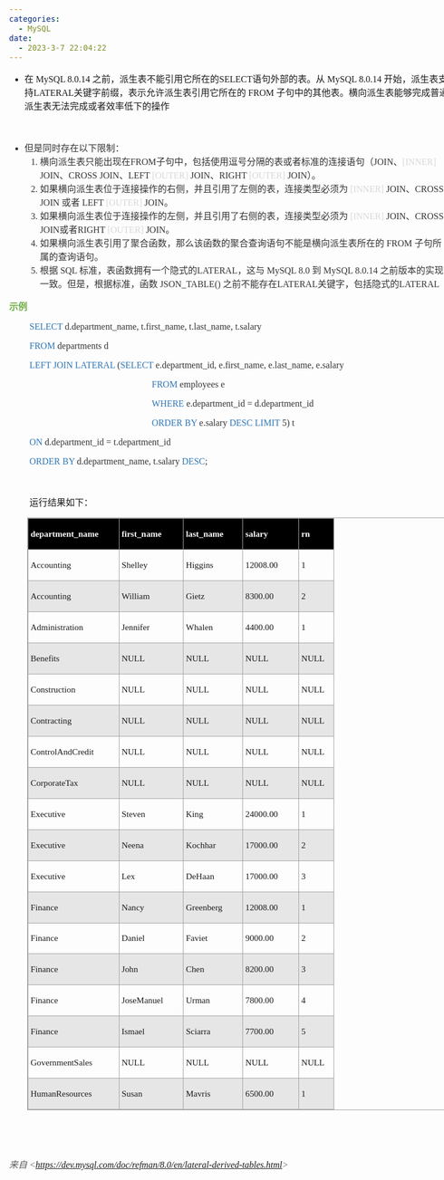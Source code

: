 ```yaml
---
categories:
  - MySQL
date:
  - 2023-3-7 22:04:22
---
```


<body lang=zh-CN style='font-family:"Microsoft YaHei UI";font-size:12.0pt'>
<!--StartFragment-->

<div style='direction:ltr;border-width:100%'>

<div style='direction:ltr;margin-top:0in;margin-left:0in;width:8.0951in'>

<div style='direction:ltr;margin-top:0in;margin-left:0in;width:8.0951in'>

<ul type=disc style='direction:ltr;unicode-bidi:embed;margin-top:0in;
 margin-bottom:0in'>
 <li style='margin-top:0;margin-bottom:0;vertical-align:middle'><span
     style='font-family:"Microsoft YaHei UI";font-size:12.0pt' lang=zh-CN>在</span><span
     style='font-family:"Comic Sans MS";font-size:12.0pt' lang=zh-CN> MySQL
     8.0.14 </span><span style='font-family:"Microsoft YaHei UI";font-size:
     12.0pt' lang=zh-CN>之前，派生表不能引用它所在的</span><span style='font-family:"Comic Sans MS";
     font-size:12.0pt' lang=zh-CN>SELECT</span><span style='font-family:"Microsoft YaHei UI";
     font-size:12.0pt' lang=zh-CN>语句外部的表。从</span><span style='font-family:"Comic Sans MS";
     font-size:12.0pt' lang=zh-CN> MySQL 8.0.14 </span><span style='font-family:
     "Microsoft YaHei UI";font-size:12.0pt' lang=zh-CN>开始，派生表支持</span><span
     style='font-family:"Comic Sans MS";font-size:12.0pt' lang=zh-CN>LATERAL</span><span
     style='font-family:"Microsoft YaHei UI";font-size:12.0pt' lang=zh-CN>关键字前缀，表示允许派生表引用它所在的</span><span
     style='font-family:"Comic Sans MS";font-size:12.0pt' lang=en-US> </span><span
     style='font-family:"Comic Sans MS";font-size:12.0pt' lang=zh-CN>FROM</span><span
     style='font-family:"Comic Sans MS";font-size:12.0pt' lang=en-US> </span><span
     style='font-family:"Microsoft YaHei UI";font-size:12.0pt' lang=zh-CN>子句中的其他表。横向派生表能够完成普通派生表无法完成或者效率低下的操作</span></li>
</ul>

<p style='font-family:"Comic Sans MS";font-size:12.0pt'>&nbsp;</p>

<ul type=disc style='direction:ltr;unicode-bidi:embed;margin-top:0in;
 margin-bottom:0in'>
 <li style='margin-top:0;margin-bottom:0;vertical-align:middle;color:#333333'><span
     style='font-family:"Microsoft YaHei UI";font-size:12.0pt'>但是同时存在以下限制：</span></li>
 <ol type=1 style='direction:ltr;unicode-bidi:embed;margin-top:0in;margin-bottom:
  0in;font-family:"Comic Sans MS";font-size:12.0pt;font-weight:normal;
  font-style:normal'>
  <li value=1 style='margin-top:0;margin-bottom:0;vertical-align:middle;
      color:#333333'><span style='font-family:"Microsoft YaHei UI";font-size:
      12.0pt;font-weight:normal;font-style:normal;font-family:"Microsoft YaHei UI";
      font-size:12.0pt;color:#333333' lang=zh-CN>横向派生表只能出现在</span><span
      style='font-family:"Comic Sans MS";font-size:12.0pt;font-weight:normal;
      font-style:normal;font-family:"Comic Sans MS";font-size:12.0pt;
      color:#333333' lang=zh-CN>FROM</span><span style='font-family:"Microsoft YaHei UI";
      font-size:12.0pt;font-weight:normal;font-style:normal;font-family:"Microsoft YaHei UI";
      font-size:12.0pt;color:#333333' lang=zh-CN>子句中，包括使用逗号分隔的表或者标准的连接语句（</span><span
      style='font-family:"Comic Sans MS";font-size:12.0pt;font-weight:normal;
      font-style:normal;font-family:"Comic Sans MS";font-size:12.0pt;
      color:#333333' lang=zh-CN>JOIN</span><span style='font-family:"Microsoft YaHei UI";
      font-size:12.0pt;font-weight:normal;font-style:normal;font-family:"Microsoft YaHei UI";
      font-size:12.0pt;color:#333333' lang=zh-CN>、</span><span
      style='font-family:"Comic Sans MS";font-size:12.0pt;font-weight:normal;
      font-style:normal;font-family:"Comic Sans MS";font-size:12.0pt;
      color:#D8D8D8' lang=en-US>[</span><span style='font-family:"Comic Sans MS";
      font-size:12.0pt;font-weight:normal;font-style:normal;font-family:"Comic Sans MS";
      font-size:12.0pt;color:#D8D8D8' lang=zh-CN>INNER</span><span
      style='font-family:"Comic Sans MS";font-size:12.0pt;font-weight:normal;
      font-style:normal;font-family:"Comic Sans MS";font-size:12.0pt;
      color:#D8D8D8' lang=en-US>]</span><span style='font-family:"Comic Sans MS";
      font-size:12.0pt;font-weight:normal;font-style:normal;font-family:"Comic Sans MS";
      font-size:12.0pt;color:#333333' lang=zh-CN> JOIN</span><span
      style='font-family:"Microsoft YaHei UI";font-size:12.0pt;font-weight:
      normal;font-style:normal;font-family:"Microsoft YaHei UI";font-size:12.0pt;
      color:#333333' lang=zh-CN>、</span><span style='font-family:"Comic Sans MS";
      font-size:12.0pt;font-weight:normal;font-style:normal;font-family:"Comic Sans MS";
      font-size:12.0pt;color:#333333' lang=zh-CN>CROSS JOIN</span><span
      style='font-family:"Microsoft YaHei UI";font-size:12.0pt;font-weight:
      normal;font-style:normal;font-family:"Microsoft YaHei UI";font-size:12.0pt;
      color:#333333' lang=zh-CN>、</span><span style='font-family:"Comic Sans MS";
      font-size:12.0pt;font-weight:normal;font-style:normal;font-family:"Comic Sans MS";
      font-size:12.0pt;color:#333333' lang=zh-CN>LEFT </span><span
      style='font-family:"Comic Sans MS";font-size:12.0pt;font-weight:normal;
      font-style:normal;font-family:"Comic Sans MS";font-size:12.0pt;
      color:#D8D8D8' lang=zh-CN>[OUTER]</span><span style='font-family:"Comic Sans MS";
      font-size:12.0pt;font-weight:normal;font-style:normal;font-family:"Comic Sans MS";
      font-size:12.0pt;color:#333333' lang=zh-CN> JOIN</span><span
      style='font-family:"Microsoft YaHei UI";font-size:12.0pt;font-weight:
      normal;font-style:normal;font-family:"Microsoft YaHei UI";font-size:12.0pt;
      color:#333333' lang=zh-CN>、</span><span style='font-family:"Comic Sans MS";
      font-size:12.0pt;font-weight:normal;font-style:normal;font-family:"Comic Sans MS";
      font-size:12.0pt;color:#333333' lang=zh-CN>RIGHT </span><span
      style='font-family:"Comic Sans MS";font-size:12.0pt;font-weight:normal;
      font-style:normal;font-family:"Comic Sans MS";font-size:12.0pt;
      color:#D8D8D8' lang=zh-CN>[OUTER]</span><span style='font-family:"Comic Sans MS";
      font-size:12.0pt;font-weight:normal;font-style:normal;font-family:"Comic Sans MS";
      font-size:12.0pt;color:#333333' lang=zh-CN> JOIN</span><span
      style='font-family:"Microsoft YaHei UI";font-size:12.0pt;font-weight:
      normal;font-style:normal;font-family:"Microsoft YaHei UI";font-size:12.0pt;
      color:#333333' lang=zh-CN>）。</span></li>
  <li style='margin-top:0;margin-bottom:0;vertical-align:middle;color:#333333'><span
      style='font-family:"Microsoft YaHei UI";font-size:12.0pt;color:#333333'
      lang=zh-CN>如果横向派生表位于连接操作的右侧，并且引用了左侧的表，连接类型必须为</span><span
      style='font-family:"Comic Sans MS";font-size:12.0pt;color:#333333'
      lang=en-US> </span><span style='font-family:"Comic Sans MS";font-size:
      12.0pt;color:#D8D8D8' lang=en-US>[</span><span style='font-family:"Comic Sans MS";
      font-size:12.0pt;color:#D8D8D8' lang=zh-CN>INNER</span><span
      style='font-family:"Comic Sans MS";font-size:12.0pt;color:#D8D8D8'
      lang=en-US>]</span><span style='font-family:"Comic Sans MS";font-size:
      12.0pt;color:#333333' lang=zh-CN> JOIN</span><span style='font-family:
      "Microsoft YaHei UI";font-size:12.0pt;color:#333333' lang=zh-CN>、</span><span
      style='font-family:"Comic Sans MS";font-size:12.0pt;color:#333333'
      lang=zh-CN>CROSS JOIN</span><span style='font-family:"Comic Sans MS";
      font-size:12.0pt;color:#333333' lang=en-US> </span><span
      style='font-family:"Microsoft YaHei UI";font-size:12.0pt;color:#333333'
      lang=zh-CN>或者</span><span style='font-family:"Comic Sans MS";font-size:
      12.0pt;color:#333333' lang=en-US> </span><span style='font-family:"Comic Sans MS";
      font-size:12.0pt;color:#333333' lang=zh-CN>LEFT </span><span
      style='font-family:"Comic Sans MS";font-size:12.0pt;color:#D8D8D8'
      lang=zh-CN>[OUTER]</span><span style='font-family:"Comic Sans MS";
      font-size:12.0pt;color:#333333' lang=zh-CN> JOIN</span><span
      style='font-family:"Microsoft YaHei UI";font-size:12.0pt;color:#333333'
      lang=zh-CN>。</span></li>
  <li style='margin-top:0;margin-bottom:0;vertical-align:middle;color:#333333'><span
      style='font-family:"Microsoft YaHei UI";font-size:12.0pt;color:#333333'
      lang=zh-CN>如果横向派生表位于连接操作的左侧，并且引用了右侧的表，连接类型必须为</span><span
      style='font-family:"Comic Sans MS";font-size:12.0pt;color:#333333'
      lang=en-US> </span><span style='font-family:"Comic Sans MS";font-size:
      12.0pt;color:#D8D8D8' lang=en-US>[</span><span style='font-family:"Comic Sans MS";
      font-size:12.0pt;color:#D8D8D8' lang=zh-CN>INNER</span><span
      style='font-family:"Comic Sans MS";font-size:12.0pt;color:#D8D8D8'
      lang=en-US>]</span><span style='font-family:"Comic Sans MS";font-size:
      12.0pt;color:#333333' lang=zh-CN> JOIN</span><span style='font-family:
      "Microsoft YaHei UI";font-size:12.0pt;color:#333333' lang=zh-CN>、</span><span
      style='font-family:"Comic Sans MS";font-size:12.0pt;color:#333333'
      lang=zh-CN>CROSS JOIN</span><span style='font-family:"Microsoft YaHei UI";
      font-size:12.0pt;color:#333333' lang=zh-CN>或者</span><span
      style='font-family:"Comic Sans MS";font-size:12.0pt;color:#333333'
      lang=zh-CN>RIGHT </span><span style='font-family:"Comic Sans MS";
      font-size:12.0pt;color:#D8D8D8' lang=zh-CN>[OUTER]</span><span
      style='font-family:"Comic Sans MS";font-size:12.0pt;color:#333333'
      lang=zh-CN> JOIN</span><span style='font-family:"Microsoft YaHei UI";
      font-size:12.0pt;color:#333333' lang=zh-CN>。</span></li>
  <li style='margin-top:0;margin-bottom:0;vertical-align:middle;color:#333333'><span
      style='font-family:"Microsoft YaHei UI";font-size:12.0pt' lang=zh-CN>如果横向派生表引用了聚合函数，那么该函数的聚合查询语句不能是横向派生表所在的</span><span
      style='font-family:"Comic Sans MS";font-size:12.0pt' lang=en-US> </span><span
      style='font-family:"Comic Sans MS";font-size:12.0pt' lang=zh-CN>FROM</span><span
      style='font-family:"Comic Sans MS";font-size:12.0pt' lang=en-US> </span><span
      style='font-family:"Microsoft YaHei UI";font-size:12.0pt' lang=zh-CN>子句所属的查询语句。</span></li>
  <li style='margin-top:0;margin-bottom:0;vertical-align:middle;color:#333333'><span
      style='font-family:"Microsoft YaHei UI";font-size:12.0pt'>根据</span><span
      style='font-family:"Comic Sans MS";font-size:12.0pt'> SQL </span><span
      style='font-family:"Microsoft YaHei UI";font-size:12.0pt'>标准，表函数拥有一个隐式的</span><span
      style='font-family:"Comic Sans MS";font-size:12.0pt'>LATERAL</span><span
      style='font-family:"Microsoft YaHei UI";font-size:12.0pt'>，这与</span><span
      style='font-family:"Comic Sans MS";font-size:12.0pt'> MySQL 8.0 </span><span
      style='font-family:"Microsoft YaHei UI";font-size:12.0pt'>到</span><span
      style='font-family:"Comic Sans MS";font-size:12.0pt'> MySQL 8.0.14 </span><span
      style='font-family:"Microsoft YaHei UI";font-size:12.0pt'>之前版本的实现一致。但是，根据标准，函数</span><span
      style='font-family:"Comic Sans MS";font-size:12.0pt'> JSON_TABLE() </span><span
      style='font-family:"Microsoft YaHei UI";font-size:12.0pt'>之前不能存在</span><span
      style='font-family:"Comic Sans MS";font-size:12.0pt'>LATERAL</span><span
      style='font-family:"Microsoft YaHei UI";font-size:12.0pt'>关键字，包括隐式的</span><span
      style='font-family:"Comic Sans MS";font-size:12.0pt'>LATERAL</span></li>
 </ol>
</ul>

<p style='font-family:"Microsoft YaHei UI";font-size:12.0pt;
color:#70AD47'><span style='font-weight:bold'>示例</span></p>

<p style='margin-left:.375in;font-family:"Comic Sans MS";font-size:
12.0pt'><span style='color:#2E75B5'>SELECT</span><span style='color:#333333'>
d.department_name, t.first_name, t.last_name, t.salary</span></p>

<p style='margin-left:.375in;font-family:"Comic Sans MS";font-size:
12.0pt'><span style='color:#2E75B5'>FROM</span><span style='color:#333333'>
departments d</span></p>

<p style='margin-left:.375in;font-family:"Comic Sans MS";font-size:
12.0pt'><span style='color:#2E75B5'>LEFT JOIN LATERAL</span><span
style='color:#333333'> (</span><span style='color:#2E75B5'>SELECT</span><span
style='color:#333333'> e.department_id, e.first_name, e.last_name, e.salary</span></p>

<p style='margin-left:2.625in;font-family:"Comic Sans MS";
font-size:12.0pt'><span style='color:#2E75B5'>FROM</span><span
style='color:#333333'> employees e</span></p>

<p style='margin-left:2.625in;font-family:"Comic Sans MS";
font-size:12.0pt'><span style='color:#2E75B5'>WHERE</span><span
style='color:#333333'> e.department_id = d.department_id</span></p>

<p style='margin-left:2.625in;font-family:"Comic Sans MS";
font-size:12.0pt'><span style='color:#2E75B5'>ORDER BY</span><span
style='color:#333333'> e.salary </span><span style='color:#2E75B5'>DESC LIMIT</span><span
style='color:#333333'> 5) t</span></p>

<p style='margin-left:.375in;font-family:"Comic Sans MS";font-size:
12.0pt'><span style='color:#2E75B5'>ON</span><span style='color:#333333'>
d.department_id = t.department_id </span></p>

<p style='margin-left:.375in;font-family:"Comic Sans MS";font-size:
12.0pt'><span style='color:#2E75B5'>ORDER BY</span><span style='color:#333333'>
d.department_name, t.salary</span><span style='color:#2E75B5'> DESC</span><span
style='color:#333333'>;</span></p>

<p style='margin-left:.375in;font-family:"Comic Sans MS";font-size:
12.0pt;color:#333333'>&nbsp;</p>

<p style='margin-left:.375in;font-family:"Microsoft YaHei UI";
font-size:12.0pt'>运行结果如下：</p>

<div style='direction:ltr'>

<table border=1 cellpadding=0 cellspacing=0 valign=top style='direction:ltr;
 border-collapse:collapse;border-style:solid;border-color:#A3A3A3;border-width:
 1pt;margin-left:.3333in' title="" summary="">
 <tr>
  <td style='border-style:solid;border-color:#A3A3A3;border-width:1pt;
  background-color:black;vertical-align:top;width:1.5805in;padding:2.0pt 3.0pt 2.0pt 3.0pt'>
  <p style='font-family:"Comic Sans MS";font-size:11.5pt;color:white'
  lang=en-US><span style='font-weight:bold'>department_name</span></p>
  </td>
  <td style='border-style:solid;border-color:#A3A3A3;border-width:1pt;
  background-color:black;vertical-align:top;width:1.0694in;padding:2.0pt 3.0pt 2.0pt 3.0pt'>
  <p style='font-family:"Comic Sans MS";font-size:11.5pt;color:white'
  lang=en-US><span style='font-weight:bold'>first_name</span></p>
  </td>
  <td style='border-style:solid;border-color:#A3A3A3;border-width:1pt;
  background-color:black;vertical-align:top;width:.984in;padding:2.0pt 3.0pt 2.0pt 3.0pt'>
  <p style='font-family:"Comic Sans MS";font-size:11.5pt;color:white'
  lang=en-US><span style='font-weight:bold'>last_name</span></p>
  </td>
  <td style='border-style:solid;border-color:#A3A3A3;border-width:1pt;
  background-color:black;vertical-align:top;width:.9159in;padding:2.0pt 3.0pt 2.0pt 3.0pt'>
  <p style='font-family:"Comic Sans MS";font-size:11.5pt;color:white'
  lang=en-US><span style='font-weight:bold'>salary</span></p>
  </td>
  <td style='border-style:solid;border-color:#A3A3A3;border-width:1pt;
  background-color:black;vertical-align:top;width:.5in;padding:2.0pt 3.0pt 2.0pt 3.0pt'>
  <p style='font-family:"Comic Sans MS";font-size:11.5pt;color:white'
  lang=en-US><span style='font-weight:bold'>rn</span></p>
  </td>
 </tr>
 <tr>
  <td style='border-style:solid;border-color:#A3A3A3;border-width:1pt;
  vertical-align:top;width:1.5611in;padding:2.0pt 3.0pt 2.0pt 3.0pt'>
  <p style='font-family:"Comic Sans MS";font-size:11.5pt'
  lang=en-US>Accounting</p>
  </td>
  <td style='border-style:solid;border-color:#A3A3A3;border-width:1pt;
  vertical-align:top;width:1.0694in;padding:2.0pt 3.0pt 2.0pt 3.0pt'>
  <p style='font-family:"Comic Sans MS";font-size:11.5pt'
  lang=en-US>Shelley</p>
  </td>
  <td style='border-style:solid;border-color:#A3A3A3;border-width:1pt;
  vertical-align:top;width:.9812in;padding:2.0pt 3.0pt 2.0pt 3.0pt'>
  <p style='font-family:"Comic Sans MS";font-size:11.5pt'
  lang=en-US>Higgins</p>
  </td>
  <td style='border-style:solid;border-color:#A3A3A3;border-width:1pt;
  vertical-align:top;width:.9159in;padding:2.0pt 3.0pt 2.0pt 3.0pt'>
  <p style='font-family:"Comic Sans MS";font-size:11.5pt'
  lang=en-US>12008.00</p>
  </td>
  <td style='border-style:solid;border-color:#A3A3A3;border-width:1pt;
  vertical-align:top;width:.5in;padding:2.0pt 3.0pt 2.0pt 3.0pt'>
  <p style='font-family:"Comic Sans MS";font-size:11.5pt'
  lang=en-US>1</p>
  </td>
 </tr>
 <tr>
  <td style='border-style:solid;border-color:#A3A3A3;border-width:1pt;
  background-color:#E7E6E6;vertical-align:top;width:1.5611in;padding:2.0pt 3.0pt 2.0pt 3.0pt'>
  <p style='font-family:"Comic Sans MS";font-size:11.5pt'
  lang=en-US>Accounting</p>
  </td>
  <td style='border-style:solid;border-color:#A3A3A3;border-width:1pt;
  background-color:#E7E6E6;vertical-align:top;width:1.0694in;padding:2.0pt 3.0pt 2.0pt 3.0pt'>
  <p style='font-family:"Comic Sans MS";font-size:11.5pt'
  lang=en-US>William</p>
  </td>
  <td style='border-style:solid;border-color:#A3A3A3;border-width:1pt;
  background-color:#E7E6E6;vertical-align:top;width:.9812in;padding:2.0pt 3.0pt 2.0pt 3.0pt'>
  <p style='font-family:"Comic Sans MS";font-size:11.5pt'
  lang=en-US>Gietz</p>
  </td>
  <td style='border-style:solid;border-color:#A3A3A3;border-width:1pt;
  background-color:#E7E6E6;vertical-align:top;width:.9159in;padding:2.0pt 3.0pt 2.0pt 3.0pt'>
  <p style='font-family:"Comic Sans MS";font-size:11.5pt'
  lang=en-US>8300.00</p>
  </td>
  <td style='border-style:solid;border-color:#A3A3A3;border-width:1pt;
  background-color:#E7E6E6;vertical-align:top;width:.5in;padding:2.0pt 3.0pt 2.0pt 3.0pt'>
  <p style='font-family:"Comic Sans MS";font-size:11.5pt'
  lang=en-US>2</p>
  </td>
 </tr>
 <tr>
  <td style='border-style:solid;border-color:#A3A3A3;border-width:1pt;
  vertical-align:top;width:1.5611in;padding:2.0pt 3.0pt 2.0pt 3.0pt'>
  <p style='font-family:"Comic Sans MS";font-size:11.5pt'
  lang=en-US>Administration</p>
  </td>
  <td style='border-style:solid;border-color:#A3A3A3;border-width:1pt;
  vertical-align:top;width:1.0694in;padding:2.0pt 3.0pt 2.0pt 3.0pt'>
  <p style='font-family:"Comic Sans MS";font-size:11.5pt'
  lang=en-US>Jennifer</p>
  </td>
  <td style='border-style:solid;border-color:#A3A3A3;border-width:1pt;
  vertical-align:top;width:.9812in;padding:2.0pt 3.0pt 2.0pt 3.0pt'>
  <p style='font-family:"Comic Sans MS";font-size:11.5pt'
  lang=en-US>Whalen</p>
  </td>
  <td style='border-style:solid;border-color:#A3A3A3;border-width:1pt;
  vertical-align:top;width:.9159in;padding:2.0pt 3.0pt 2.0pt 3.0pt'>
  <p style='font-family:"Comic Sans MS";font-size:11.5pt'
  lang=en-US>4400.00</p>
  </td>
  <td style='border-style:solid;border-color:#A3A3A3;border-width:1pt;
  vertical-align:top;width:.5in;padding:2.0pt 3.0pt 2.0pt 3.0pt'>
  <p style='font-family:"Comic Sans MS";font-size:11.5pt'
  lang=en-US>1</p>
  </td>
 </tr>
 <tr>
  <td style='border-style:solid;border-color:#A3A3A3;border-width:1pt;
  background-color:#E7E6E6;vertical-align:top;width:1.5611in;padding:2.0pt 3.0pt 2.0pt 3.0pt'>
  <p style='font-family:"Comic Sans MS";font-size:11.5pt'
  lang=en-US>Benefits</p>
  </td>
  <td style='border-style:solid;border-color:#A3A3A3;border-width:1pt;
  background-color:#E7E6E6;vertical-align:top;width:1.0694in;padding:2.0pt 3.0pt 2.0pt 3.0pt'>
  <p style='font-family:"Comic Sans MS";font-size:11.5pt'
  lang=en-US>NULL</p>
  </td>
  <td style='border-style:solid;border-color:#A3A3A3;border-width:1pt;
  background-color:#E7E6E6;vertical-align:top;width:.9812in;padding:2.0pt 3.0pt 2.0pt 3.0pt'>
  <p style='font-family:"Comic Sans MS";font-size:11.5pt'
  lang=en-US>NULL</p>
  </td>
  <td style='border-style:solid;border-color:#A3A3A3;border-width:1pt;
  background-color:#E7E6E6;vertical-align:top;width:.9159in;padding:2.0pt 3.0pt 2.0pt 3.0pt'>
  <p style='font-family:"Comic Sans MS";font-size:11.5pt'
  lang=en-US>NULL</p>
  </td>
  <td style='border-style:solid;border-color:#A3A3A3;border-width:1pt;
  background-color:#E7E6E6;vertical-align:top;width:.5506in;padding:2.0pt 3.0pt 2.0pt 3.0pt'>
  <p style='font-family:"Comic Sans MS";font-size:11.5pt'
  lang=en-US>NULL</p>
  </td>
 </tr>
 <tr>
  <td style='border-style:solid;border-color:#A3A3A3;border-width:1pt;
  vertical-align:top;width:1.5611in;padding:2.0pt 3.0pt 2.0pt 3.0pt'>
  <p style='font-family:"Comic Sans MS";font-size:11.5pt'
  lang=en-US>Construction</p>
  </td>
  <td style='border-style:solid;border-color:#A3A3A3;border-width:1pt;
  vertical-align:top;width:1.0694in;padding:2.0pt 3.0pt 2.0pt 3.0pt'>
  <p style='font-family:"Comic Sans MS";font-size:11.5pt'
  lang=en-US>NULL</p>
  </td>
  <td style='border-style:solid;border-color:#A3A3A3;border-width:1pt;
  vertical-align:top;width:.9812in;padding:2.0pt 3.0pt 2.0pt 3.0pt'>
  <p style='font-family:"Comic Sans MS";font-size:11.5pt'
  lang=en-US>NULL</p>
  </td>
  <td style='border-style:solid;border-color:#A3A3A3;border-width:1pt;
  vertical-align:top;width:.9159in;padding:2.0pt 3.0pt 2.0pt 3.0pt'>
  <p style='font-family:"Comic Sans MS";font-size:11.5pt'
  lang=en-US>NULL</p>
  </td>
  <td style='border-style:solid;border-color:#A3A3A3;border-width:1pt;
  vertical-align:top;width:.5506in;padding:2.0pt 3.0pt 2.0pt 3.0pt'>
  <p style='font-family:"Comic Sans MS";font-size:11.5pt'
  lang=en-US>NULL</p>
  </td>
 </tr>
 <tr>
  <td style='border-style:solid;border-color:#A3A3A3;border-width:1pt;
  background-color:#E7E6E6;vertical-align:top;width:1.5611in;padding:2.0pt 3.0pt 2.0pt 3.0pt'>
  <p style='font-family:"Comic Sans MS";font-size:11.5pt'
  lang=en-US>Contracting</p>
  </td>
  <td style='border-style:solid;border-color:#A3A3A3;border-width:1pt;
  background-color:#E7E6E6;vertical-align:top;width:1.0694in;padding:2.0pt 3.0pt 2.0pt 3.0pt'>
  <p style='font-family:"Comic Sans MS";font-size:11.5pt'
  lang=en-US>NULL</p>
  </td>
  <td style='border-style:solid;border-color:#A3A3A3;border-width:1pt;
  background-color:#E7E6E6;vertical-align:top;width:.9812in;padding:2.0pt 3.0pt 2.0pt 3.0pt'>
  <p style='font-family:"Comic Sans MS";font-size:11.5pt'
  lang=en-US>NULL</p>
  </td>
  <td style='border-style:solid;border-color:#A3A3A3;border-width:1pt;
  background-color:#E7E6E6;vertical-align:top;width:.9159in;padding:2.0pt 3.0pt 2.0pt 3.0pt'>
  <p style='font-family:"Comic Sans MS";font-size:11.5pt'
  lang=en-US>NULL</p>
  </td>
  <td style='border-style:solid;border-color:#A3A3A3;border-width:1pt;
  background-color:#E7E6E6;vertical-align:top;width:.5506in;padding:2.0pt 3.0pt 2.0pt 3.0pt'>
  <p style='font-family:"Comic Sans MS";font-size:11.5pt'
  lang=en-US>NULL</p>
  </td>
 </tr>
 <tr>
  <td style='border-style:solid;border-color:#A3A3A3;border-width:1pt;
  vertical-align:top;width:1.5611in;padding:2.0pt 3.0pt 2.0pt 3.0pt'>
  <p style='font-family:"Comic Sans MS";font-size:11.5pt'
  lang=en-US>ControlAndCredit</p>
  </td>
  <td style='border-style:solid;border-color:#A3A3A3;border-width:1pt;
  vertical-align:top;width:1.0694in;padding:2.0pt 3.0pt 2.0pt 3.0pt'>
  <p style='font-family:"Comic Sans MS";font-size:11.5pt'
  lang=en-US>NULL</p>
  </td>
  <td style='border-style:solid;border-color:#A3A3A3;border-width:1pt;
  vertical-align:top;width:.9812in;padding:2.0pt 3.0pt 2.0pt 3.0pt'>
  <p style='font-family:"Comic Sans MS";font-size:11.5pt'
  lang=en-US>NULL</p>
  </td>
  <td style='border-style:solid;border-color:#A3A3A3;border-width:1pt;
  vertical-align:top;width:.9159in;padding:2.0pt 3.0pt 2.0pt 3.0pt'>
  <p style='font-family:"Comic Sans MS";font-size:11.5pt'
  lang=en-US>NULL</p>
  </td>
  <td style='border-style:solid;border-color:#A3A3A3;border-width:1pt;
  vertical-align:top;width:.5506in;padding:2.0pt 3.0pt 2.0pt 3.0pt'>
  <p style='font-family:"Comic Sans MS";font-size:11.5pt'
  lang=en-US>NULL</p>
  </td>
 </tr>
 <tr>
  <td style='border-style:solid;border-color:#A3A3A3;border-width:1pt;
  background-color:#E7E6E6;vertical-align:top;width:1.5611in;padding:2.0pt 3.0pt 2.0pt 3.0pt'>
  <p style='font-family:"Comic Sans MS";font-size:11.5pt'
  lang=en-US>CorporateTax</p>
  </td>
  <td style='border-style:solid;border-color:#A3A3A3;border-width:1pt;
  background-color:#E7E6E6;vertical-align:top;width:1.0694in;padding:2.0pt 3.0pt 2.0pt 3.0pt'>
  <p style='font-family:"Comic Sans MS";font-size:11.5pt'
  lang=en-US>NULL</p>
  </td>
  <td style='border-style:solid;border-color:#A3A3A3;border-width:1pt;
  background-color:#E7E6E6;vertical-align:top;width:.9812in;padding:2.0pt 3.0pt 2.0pt 3.0pt'>
  <p style='font-family:"Comic Sans MS";font-size:11.5pt'
  lang=en-US>NULL</p>
  </td>
  <td style='border-style:solid;border-color:#A3A3A3;border-width:1pt;
  background-color:#E7E6E6;vertical-align:top;width:.9159in;padding:2.0pt 3.0pt 2.0pt 3.0pt'>
  <p style='font-family:"Comic Sans MS";font-size:11.5pt'
  lang=en-US>NULL</p>
  </td>
  <td style='border-style:solid;border-color:#A3A3A3;border-width:1pt;
  background-color:#E7E6E6;vertical-align:top;width:.5506in;padding:2.0pt 3.0pt 2.0pt 3.0pt'>
  <p style='font-family:"Comic Sans MS";font-size:11.5pt'
  lang=en-US>NULL</p>
  </td>
 </tr>
 <tr>
  <td style='border-style:solid;border-color:#A3A3A3;border-width:1pt;
  vertical-align:top;width:1.5611in;padding:2.0pt 3.0pt 2.0pt 3.0pt'>
  <p style='font-family:"Comic Sans MS";font-size:11.5pt'
  lang=en-US>Executive</p>
  </td>
  <td style='border-style:solid;border-color:#A3A3A3;border-width:1pt;
  vertical-align:top;width:1.0694in;padding:2.0pt 3.0pt 2.0pt 3.0pt'>
  <p style='font-family:"Comic Sans MS";font-size:11.5pt'
  lang=en-US>Steven</p>
  </td>
  <td style='border-style:solid;border-color:#A3A3A3;border-width:1pt;
  vertical-align:top;width:.9812in;padding:2.0pt 3.0pt 2.0pt 3.0pt'>
  <p style='font-family:"Comic Sans MS";font-size:11.5pt'
  lang=en-US>King</p>
  </td>
  <td style='border-style:solid;border-color:#A3A3A3;border-width:1pt;
  vertical-align:top;width:.9354in;padding:2.0pt 3.0pt 2.0pt 3.0pt'>
  <p style='font-family:"Comic Sans MS";font-size:11.5pt'
  lang=en-US>24000.00</p>
  </td>
  <td style='border-style:solid;border-color:#A3A3A3;border-width:1pt;
  vertical-align:top;width:.5in;padding:2.0pt 3.0pt 2.0pt 3.0pt'>
  <p style='font-family:"Comic Sans MS";font-size:11.5pt'
  lang=en-US>1</p>
  </td>
 </tr>
 <tr>
  <td style='border-style:solid;border-color:#A3A3A3;border-width:1pt;
  background-color:#E7E6E6;vertical-align:top;width:1.5611in;padding:2.0pt 3.0pt 2.0pt 3.0pt'>
  <p style='font-family:"Comic Sans MS";font-size:11.5pt'
  lang=en-US>Executive</p>
  </td>
  <td style='border-style:solid;border-color:#A3A3A3;border-width:1pt;
  background-color:#E7E6E6;vertical-align:top;width:1.0694in;padding:2.0pt 3.0pt 2.0pt 3.0pt'>
  <p style='font-family:"Comic Sans MS";font-size:11.5pt'
  lang=en-US>Neena</p>
  </td>
  <td style='border-style:solid;border-color:#A3A3A3;border-width:1pt;
  background-color:#E7E6E6;vertical-align:top;width:.9812in;padding:2.0pt 3.0pt 2.0pt 3.0pt'>
  <p style='font-family:"Comic Sans MS";font-size:11.5pt'
  lang=en-US>Kochhar</p>
  </td>
  <td style='border-style:solid;border-color:#A3A3A3;border-width:1pt;
  background-color:#E7E6E6;vertical-align:top;width:.9159in;padding:2.0pt 3.0pt 2.0pt 3.0pt'>
  <p style='font-family:"Comic Sans MS";font-size:11.5pt'
  lang=en-US>17000.00</p>
  </td>
  <td style='border-style:solid;border-color:#A3A3A3;border-width:1pt;
  background-color:#E7E6E6;vertical-align:top;width:.5in;padding:2.0pt 3.0pt 2.0pt 3.0pt'>
  <p style='font-family:"Comic Sans MS";font-size:11.5pt'
  lang=en-US>2</p>
  </td>
 </tr>
 <tr>
  <td style='border-style:solid;border-color:#A3A3A3;border-width:1pt;
  vertical-align:top;width:1.5611in;padding:2.0pt 3.0pt 2.0pt 3.0pt'>
  <p style='font-family:"Comic Sans MS";font-size:11.5pt'
  lang=en-US>Executive</p>
  </td>
  <td style='border-style:solid;border-color:#A3A3A3;border-width:1pt;
  vertical-align:top;width:1.0694in;padding:2.0pt 3.0pt 2.0pt 3.0pt'>
  <p style='font-family:"Comic Sans MS";font-size:11.5pt'
  lang=en-US>Lex</p>
  </td>
  <td style='border-style:solid;border-color:#A3A3A3;border-width:1pt;
  vertical-align:top;width:.9812in;padding:2.0pt 3.0pt 2.0pt 3.0pt'>
  <p style='font-family:"Comic Sans MS";font-size:11.5pt'
  lang=en-US>DeHaan</p>
  </td>
  <td style='border-style:solid;border-color:#A3A3A3;border-width:1pt;
  vertical-align:top;width:.9159in;padding:2.0pt 3.0pt 2.0pt 3.0pt'>
  <p style='font-family:"Comic Sans MS";font-size:11.5pt'
  lang=en-US>17000.00</p>
  </td>
  <td style='border-style:solid;border-color:#A3A3A3;border-width:1pt;
  vertical-align:top;width:.5in;padding:2.0pt 3.0pt 2.0pt 3.0pt'>
  <p style='font-family:"Comic Sans MS";font-size:11.5pt'
  lang=en-US>3</p>
  </td>
 </tr>
 <tr>
  <td style='border-style:solid;border-color:#A3A3A3;border-width:1pt;
  background-color:#E7E6E6;vertical-align:top;width:1.5611in;padding:2.0pt 3.0pt 2.0pt 3.0pt'>
  <p style='font-family:"Comic Sans MS";font-size:11.5pt'
  lang=en-US>Finance</p>
  </td>
  <td style='border-style:solid;border-color:#A3A3A3;border-width:1pt;
  background-color:#E7E6E6;vertical-align:top;width:1.0694in;padding:2.0pt 3.0pt 2.0pt 3.0pt'>
  <p style='font-family:"Comic Sans MS";font-size:11.5pt'
  lang=en-US>Nancy</p>
  </td>
  <td style='border-style:solid;border-color:#A3A3A3;border-width:1pt;
  background-color:#E7E6E6;vertical-align:top;width:1.0006in;padding:2.0pt 3.0pt 2.0pt 3.0pt'>
  <p style='font-family:"Comic Sans MS";font-size:11.5pt'
  lang=en-US>Greenberg</p>
  </td>
  <td style='border-style:solid;border-color:#A3A3A3;border-width:1pt;
  background-color:#E7E6E6;vertical-align:top;width:.9159in;padding:2.0pt 3.0pt 2.0pt 3.0pt'>
  <p style='font-family:"Comic Sans MS";font-size:11.5pt'
  lang=en-US>12008.00</p>
  </td>
  <td style='border-style:solid;border-color:#A3A3A3;border-width:1pt;
  background-color:#E7E6E6;vertical-align:top;width:.5in;padding:2.0pt 3.0pt 2.0pt 3.0pt'>
  <p style='font-family:"Comic Sans MS";font-size:11.5pt'
  lang=en-US>1</p>
  </td>
 </tr>
 <tr>
  <td style='border-style:solid;border-color:#A3A3A3;border-width:1pt;
  vertical-align:top;width:1.5611in;padding:2.0pt 3.0pt 2.0pt 3.0pt'>
  <p style='font-family:"Comic Sans MS";font-size:11.5pt'
  lang=en-US>Finance</p>
  </td>
  <td style='border-style:solid;border-color:#A3A3A3;border-width:1pt;
  vertical-align:top;width:1.0694in;padding:2.0pt 3.0pt 2.0pt 3.0pt'>
  <p style='font-family:"Comic Sans MS";font-size:11.5pt'
  lang=en-US>Daniel</p>
  </td>
  <td style='border-style:solid;border-color:#A3A3A3;border-width:1pt;
  vertical-align:top;width:.9812in;padding:2.0pt 3.0pt 2.0pt 3.0pt'>
  <p style='font-family:"Comic Sans MS";font-size:11.5pt'
  lang=en-US>Faviet</p>
  </td>
  <td style='border-style:solid;border-color:#A3A3A3;border-width:1pt;
  vertical-align:top;width:.9159in;padding:2.0pt 3.0pt 2.0pt 3.0pt'>
  <p style='font-family:"Comic Sans MS";font-size:11.5pt'
  lang=en-US>9000.00</p>
  </td>
  <td style='border-style:solid;border-color:#A3A3A3;border-width:1pt;
  vertical-align:top;width:.5in;padding:2.0pt 3.0pt 2.0pt 3.0pt'>
  <p style='font-family:"Comic Sans MS";font-size:11.5pt'
  lang=en-US>2</p>
  </td>
 </tr>
 <tr>
  <td style='border-style:solid;border-color:#A3A3A3;border-width:1pt;
  background-color:#E7E6E6;vertical-align:top;width:1.5611in;padding:2.0pt 3.0pt 2.0pt 3.0pt'>
  <p style='font-family:"Comic Sans MS";font-size:11.5pt'
  lang=en-US>Finance</p>
  </td>
  <td style='border-style:solid;border-color:#A3A3A3;border-width:1pt;
  background-color:#E7E6E6;vertical-align:top;width:1.0694in;padding:2.0pt 3.0pt 2.0pt 3.0pt'>
  <p style='font-family:"Comic Sans MS";font-size:11.5pt'
  lang=en-US>John</p>
  </td>
  <td style='border-style:solid;border-color:#A3A3A3;border-width:1pt;
  background-color:#E7E6E6;vertical-align:top;width:.9812in;padding:2.0pt 3.0pt 2.0pt 3.0pt'>
  <p style='font-family:"Comic Sans MS";font-size:11.5pt'
  lang=en-US>Chen</p>
  </td>
  <td style='border-style:solid;border-color:#A3A3A3;border-width:1pt;
  background-color:#E7E6E6;vertical-align:top;width:.9159in;padding:2.0pt 3.0pt 2.0pt 3.0pt'>
  <p style='font-family:"Comic Sans MS";font-size:11.5pt'
  lang=en-US>8200.00</p>
  </td>
  <td style='border-style:solid;border-color:#A3A3A3;border-width:1pt;
  background-color:#E7E6E6;vertical-align:top;width:.5in;padding:2.0pt 3.0pt 2.0pt 3.0pt'>
  <p style='font-family:"Comic Sans MS";font-size:11.5pt'
  lang=en-US>3</p>
  </td>
 </tr>
 <tr>
  <td style='border-style:solid;border-color:#A3A3A3;border-width:1pt;
  vertical-align:top;width:1.5611in;padding:2.0pt 3.0pt 2.0pt 3.0pt'>
  <p style='font-family:"Comic Sans MS";font-size:11.5pt'
  lang=en-US>Finance</p>
  </td>
  <td style='border-style:solid;border-color:#A3A3A3;border-width:1pt;
  vertical-align:top;width:1.0888in;padding:2.0pt 3.0pt 2.0pt 3.0pt'>
  <p style='font-family:"Comic Sans MS";font-size:11.5pt'
  lang=en-US>JoseManuel</p>
  </td>
  <td style='border-style:solid;border-color:#A3A3A3;border-width:1pt;
  vertical-align:top;width:.9812in;padding:2.0pt 3.0pt 2.0pt 3.0pt'>
  <p style='font-family:"Comic Sans MS";font-size:11.5pt'
  lang=en-US>Urman</p>
  </td>
  <td style='border-style:solid;border-color:#A3A3A3;border-width:1pt;
  vertical-align:top;width:.9159in;padding:2.0pt 3.0pt 2.0pt 3.0pt'>
  <p style='font-family:"Comic Sans MS";font-size:11.5pt'
  lang=en-US>7800.00</p>
  </td>
  <td style='border-style:solid;border-color:#A3A3A3;border-width:1pt;
  vertical-align:top;width:.5in;padding:2.0pt 3.0pt 2.0pt 3.0pt'>
  <p style='font-family:"Comic Sans MS";font-size:11.5pt'
  lang=en-US>4</p>
  </td>
 </tr>
 <tr>
  <td style='border-style:solid;border-color:#A3A3A3;border-width:1pt;
  background-color:#E7E6E6;vertical-align:top;width:1.5611in;padding:2.0pt 3.0pt 2.0pt 3.0pt'>
  <p style='font-family:"Comic Sans MS";font-size:11.5pt'
  lang=en-US>Finance</p>
  </td>
  <td style='border-style:solid;border-color:#A3A3A3;border-width:1pt;
  background-color:#E7E6E6;vertical-align:top;width:1.0694in;padding:2.0pt 3.0pt 2.0pt 3.0pt'>
  <p style='font-family:"Comic Sans MS";font-size:11.5pt'
  lang=en-US>Ismael</p>
  </td>
  <td style='border-style:solid;border-color:#A3A3A3;border-width:1pt;
  background-color:#E7E6E6;vertical-align:top;width:.9812in;padding:2.0pt 3.0pt 2.0pt 3.0pt'>
  <p style='font-family:"Comic Sans MS";font-size:11.5pt'
  lang=en-US>Sciarra</p>
  </td>
  <td style='border-style:solid;border-color:#A3A3A3;border-width:1pt;
  background-color:#E7E6E6;vertical-align:top;width:.9159in;padding:2.0pt 3.0pt 2.0pt 3.0pt'>
  <p style='font-family:"Comic Sans MS";font-size:11.5pt'
  lang=en-US>7700.00</p>
  </td>
  <td style='border-style:solid;border-color:#A3A3A3;border-width:1pt;
  background-color:#E7E6E6;vertical-align:top;width:.5in;padding:2.0pt 3.0pt 2.0pt 3.0pt'>
  <p style='font-family:"Comic Sans MS";font-size:11.5pt'
  lang=en-US>5</p>
  </td>
 </tr>
 <tr>
  <td style='border-style:solid;border-color:#A3A3A3;border-width:1pt;
  vertical-align:top;width:1.5611in;padding:2.0pt 3.0pt 2.0pt 3.0pt'>
  <p style='font-family:"Comic Sans MS";font-size:11.5pt'
  lang=en-US>GovernmentSales</p>
  </td>
  <td style='border-style:solid;border-color:#A3A3A3;border-width:1pt;
  vertical-align:top;width:1.0694in;padding:2.0pt 3.0pt 2.0pt 3.0pt'>
  <p style='font-family:"Comic Sans MS";font-size:11.5pt'
  lang=en-US>NULL</p>
  </td>
  <td style='border-style:solid;border-color:#A3A3A3;border-width:1pt;
  vertical-align:top;width:.9812in;padding:2.0pt 3.0pt 2.0pt 3.0pt'>
  <p style='font-family:"Comic Sans MS";font-size:11.5pt'
  lang=en-US>NULL</p>
  </td>
  <td style='border-style:solid;border-color:#A3A3A3;border-width:1pt;
  vertical-align:top;width:.9159in;padding:2.0pt 3.0pt 2.0pt 3.0pt'>
  <p style='font-family:"Comic Sans MS";font-size:11.5pt'
  lang=en-US>NULL</p>
  </td>
  <td style='border-style:solid;border-color:#A3A3A3;border-width:1pt;
  vertical-align:top;width:.5506in;padding:2.0pt 3.0pt 2.0pt 3.0pt'>
  <p style='font-family:"Comic Sans MS";font-size:11.5pt'
  lang=en-US>NULL</p>
  </td>
 </tr>
 <tr>
  <td style='border-style:solid;border-color:#A3A3A3;border-width:1pt;
  background-color:#E7E6E6;vertical-align:top;width:1.5611in;padding:2.0pt 3.0pt 2.0pt 3.0pt'>
  <p style='font-family:"Comic Sans MS";font-size:11.5pt'
  lang=en-US>HumanResources</p>
  </td>
  <td style='border-style:solid;border-color:#A3A3A3;border-width:1pt;
  background-color:#E7E6E6;vertical-align:top;width:1.0694in;padding:2.0pt 3.0pt 2.0pt 3.0pt'>
  <p style='font-family:"Comic Sans MS";font-size:11.5pt'
  lang=en-US>Susan</p>
  </td>
  <td style='border-style:solid;border-color:#A3A3A3;border-width:1pt;
  background-color:#E7E6E6;vertical-align:top;width:.9812in;padding:2.0pt 3.0pt 2.0pt 3.0pt'>
  <p style='font-family:"Comic Sans MS";font-size:11.5pt'
  lang=en-US>Mavris</p>
  </td>
  <td style='border-style:solid;border-color:#A3A3A3;border-width:1pt;
  background-color:#E7E6E6;vertical-align:top;width:.9159in;padding:2.0pt 3.0pt 2.0pt 3.0pt'>
  <p style='font-family:"Comic Sans MS";font-size:11.5pt'
  lang=en-US>6500.00</p>
  </td>
  <td style='border-style:solid;border-color:#A3A3A3;border-width:1pt;
  background-color:#E7E6E6;vertical-align:top;width:.5in;padding:2.0pt 3.0pt 2.0pt 3.0pt'>
  <p style='font-family:"Comic Sans MS";font-size:11.5pt'
  lang=en-US>1</p>
  </td>
 </tr>
</table>

</div>

<p style='margin-left:.375in;font-family:"Comic Sans MS";font-size:
11.0pt'>&nbsp;</p>

<p style='font-family:"Comic Sans MS";font-size:12.0pt'>&nbsp;</p>

<p><cite style='font-size:12.0pt;color:#595959'><span
style='font-family:"Microsoft YaHei UI"'>来自</span><span style='font-family:
"Comic Sans MS"'> &lt;</span><a
href="https://dev.mysql.com/doc/refman/8.0/en/lateral-derived-tables.html"><span
style='font-family:"Comic Sans MS"'>https://dev.mysql.com/doc/refman/8.0/en/lateral-derived-tables.html</span></a><span
style='font-family:"Comic Sans MS"'>&gt; </span></cite></p>

</div>

</div>

</div>

<!--EndFragment-->
</body>
